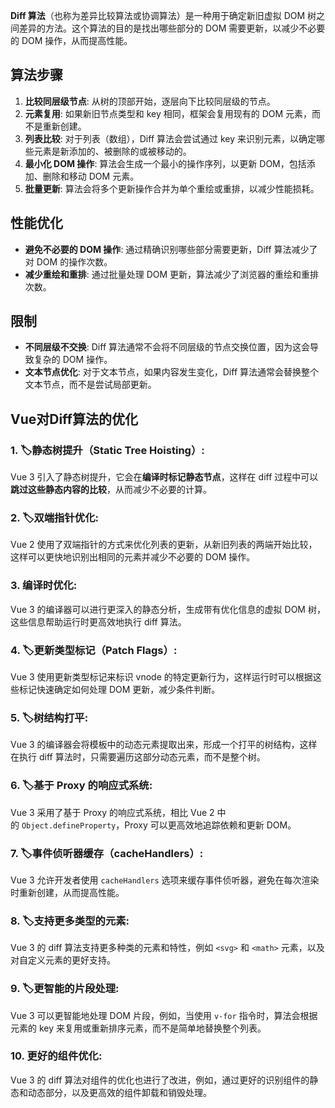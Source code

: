**Diff 算法**（也称为差异比较算法或协调算法）是一种用于确定新旧虚拟 DOM 树之间差异的方法。这个算法的目的是找出哪些部分的 DOM 需要更新，以减少不必要的 DOM 操作，从而提高性能。

## 算法步骤
1. **比较同层级节点**: 从树的顶部开始，逐层向下比较同层级的节点。
2. **元素复用**: 如果新旧节点类型和 key 相同，框架会复用现有的 DOM 元素，而不是重新创建。
3. **列表比较**: 对于列表（数组），Diff 算法会尝试通过 key 来识别元素，以确定哪些元素是新添加的、被删除的或被移动的。
4. **最小化 DOM 操作**: 算法会生成一个最小的操作序列，以更新 DOM，包括添加、删除和移动 DOM 元素。
5. **批量更新**: 算法会将多个更新操作合并为单个重绘或重排，以减少性能损耗。

## 性能优化
- **避免不必要的 DOM 操作**: 通过精确识别哪些部分需要更新，Diff 算法减少了对 DOM 的操作次数。
- **减少重绘和重排**: 通过批量处理 DOM 更新，算法减少了浏览器的重绘和重排次数。

## 限制
- **不同层级不交换**: Diff 算法通常不会将不同层级的节点交换位置，因为这会导致复杂的 DOM 操作。
- **文本节点优化**: 对于文本节点，如果内容发生变化，Diff 算法通常会替换整个文本节点，而不是尝试局部更新。

## Vue对Diff算法的优化
### 1. 🏷️**静态树提升（Static Tree Hoisting）**:
Vue 3 引入了静态树提升，它会在**编译时标记静态节点**，这样在 diff 过程中可以**跳过这些静态内容的比较**，从而减少不必要的计算。
### 2. 🏷️**双端指针优化**:
Vue 2 使用了双端指针的方式来优化列表的更新，从新旧列表的两端开始比较，这样可以更快地识别出相同的元素并减少不必要的 DOM 操作。
### 3. 编译时优化:
Vue 3 的编译器可以进行更深入的静态分析，生成带有优化信息的虚拟 DOM 树，这些信息帮助运行时更高效地执行 diff 算法。
### 4. 🏷️**更新类型标记（Patch Flags）**:
Vue 3 使用更新类型标记来标识 vnode 的特定更新行为，这样运行时可以根据这些标记快速确定如何处理 DOM 更新，减少条件判断。
### 5. 🏷️**树结构打平**:
Vue 3 的编译器会将模板中的动态元素提取出来，形成一个打平的树结构，这样在执行 diff 算法时，只需要遍历这部分动态元素，而不是整个树。
### 6. 🏷️**基于 Proxy 的响应式系统**:
Vue 3 采用了基于 Proxy 的响应式系统，相比 Vue 2 中的 `Object.defineProperty`，Proxy 可以更高效地追踪依赖和更新 DOM。
### 7. 🏷️**事件侦听器缓存（cacheHandlers**）:
Vue 3 允许开发者使用 `cacheHandlers` 选项来缓存事件侦听器，避免在每次渲染时重新创建，从而提高性能。
### 8. 🏷️**支持更多类型的元素**:
Vue 3 的 diff 算法支持更多种类的元素和特性，例如 `<svg>` 和 `<math>` 元素，以及对自定义元素的更好支持。
### 9. 🏷️**更智能的片段处理**:
 Vue 3 可以更智能地处理 DOM 片段，例如，当使用 `v-for` 指令时，算法会根据元素的 key 来复用或重新排序元素，而不是简单地替换整个列表。
### 10. 更好的组件优化:
Vue 3 的 diff 算法对组件的优化也进行了改进，例如，通过更好的识别组件的静态和动态部分，以及更高效的组件卸载和销毁处理。